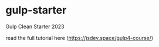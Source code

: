 # gulp-starter
Gulp Clean Starter 2023

read the full tutorial here (https://jsdev.space/gulp4-course/)
